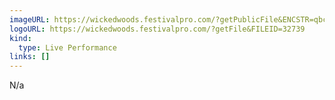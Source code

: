 ```yaml
---
imageURL: https://wickedwoods.festivalpro.com/?getPublicFile&ENCSTR=qbcYjXIqjlhBlaSzhcQm
logoURL: https://wickedwoods.festivalpro.com/?getFile&FILEID=32739
kind:
  type: Live Performance
links: []
---
```

N/a 